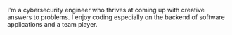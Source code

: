 I'm a cybersecurity engineer who thrives at coming up with creative answers to problems. I enjoy coding especially on the backend of software applications and a team player.
